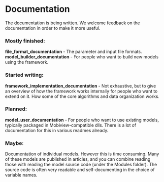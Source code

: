 # Documentation

The documentation is being written. 
We welcome feedback on the documentation in order to make it more useful.

### Mostly finished:
**file_format_documentation** - The parameter and input file formats.
**model_builder_documentation** - For people who want to build new models using the framework.

### Started writing:
**framework_implementation_documentation** - Not exhaustive, but to give an overview of how the framework works internally for people who want to extend on it. How some of the core algorithms and data organization works.

### Planned:
**model_user_documentation** - For people who want to use existing models, typically packaged in Mobiview-compatible dlls. There is a lot of documentation for this in various readmes already.

### Maybe:
Documentation of individual models. However this is time consuming. Many of these models are published in articles, and you can combine reading those with reading the model source code (under the Modules folder). The source code is often very readable and self-documenting in the choice of variable names.
